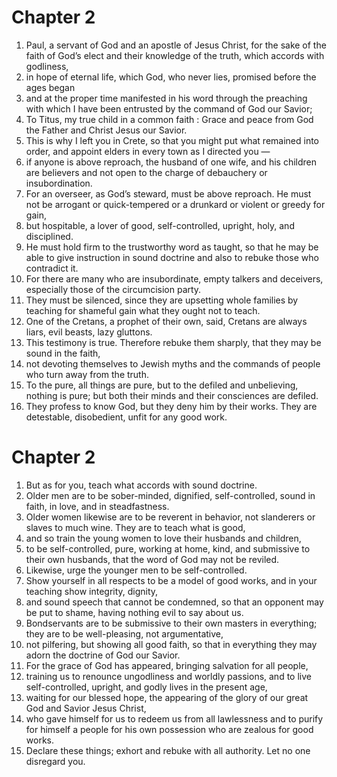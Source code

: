 # Chapter 2

1. Paul, a servant of God and an apostle of Jesus Christ, for the sake of the faith of God’s elect and their knowledge of the truth, which accords with godliness,
2. in hope of eternal life, which God, who never lies, promised before the ages began
3. and at the proper time manifested in his word through the preaching with which I have been entrusted by the command of God our Savior;
4. To Titus, my true child in a common faith : Grace and peace from God the Father and Christ Jesus our Savior.
5. This is why I left you in Crete, so that you might put what remained into order, and appoint elders in every town as I directed you —
6. if anyone is above reproach, the husband of one wife, and his children are believers and not open to the charge of debauchery or insubordination.
7. For an overseer, as God’s steward, must be above reproach. He must not be arrogant or quick-tempered or a drunkard or violent or greedy for gain,
8. but hospitable, a lover of good, self-controlled, upright, holy, and disciplined.
9. He must hold firm to the trustworthy word as taught, so that he may be able to give instruction in sound doctrine and also to rebuke those who contradict it.
10. For there are many who are insubordinate, empty talkers and deceivers, especially those of the circumcision party.
11. They must be silenced, since they are upsetting whole families by teaching for shameful gain what they ought not to teach.
12. One of the Cretans, a prophet of their own, said, Cretans are always liars, evil beasts, lazy gluttons.
13. This testimony is true. Therefore rebuke them sharply, that they may be sound in the faith,
14. not devoting themselves to Jewish myths and the commands of people who turn away from the truth.
15. To the pure, all things are pure, but to the defiled and unbelieving, nothing is pure; but both their minds and their consciences are defiled.
16. They profess to know God, but they deny him by their works. They are detestable, disobedient, unfit for any good work.

# Chapter 2

1. But as for you, teach what accords with sound doctrine.
2. Older men are to be sober-minded, dignified, self-controlled, sound in faith, in love, and in steadfastness.
3. Older women likewise are to be reverent in behavior, not slanderers or slaves to much wine. They are to teach what is good,
4. and so train the young women to love their husbands and children,
5. to be self-controlled, pure, working at home, kind, and submissive to their own husbands, that the word of God may not be reviled.
6. Likewise, urge the younger men to be self-controlled.
7. Show yourself in all respects to be a model of good works, and in your teaching show integrity, dignity,
8. and sound speech that cannot be condemned, so that an opponent may be put to shame, having nothing evil to say about us.
9. Bondservants are to be submissive to their own masters in everything; they are to be well-pleasing, not argumentative,
10. not pilfering, but showing all good faith, so that in everything they may adorn the doctrine of God our Savior.
11. For the grace of God has appeared, bringing salvation for all people,
12. training us to renounce ungodliness and worldly passions, and to live self-controlled, upright, and godly lives in the present age,
13. waiting for our blessed hope, the appearing of the glory of our great God and Savior Jesus Christ,
14. who gave himself for us to redeem us from all lawlessness and to purify for himself a people for his own possession who are zealous for good works.
15. Declare these things; exhort and rebuke with all authority. Let no one disregard you.

